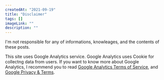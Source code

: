 ```yaml
---
createdAt: "2021-09-19"
title: "Disclaimer"
tags: []
imageLink: ""
description: ""
---
```


I'm not responsible for any of informations, knowleages, and the contents of these posts.  

This site uses Google Analytics service.
Google Analytics uses Cookie for collectng data from users.
If you want to know more about Google Analytics,
I recommend you to read [Google Analytics Terms of Service](https://marketingplatform.google.com/about/analytics/terms/us/),
and [Google Privacy & Terms](https://policies.google.com/technologies/ads?hl=en).  
